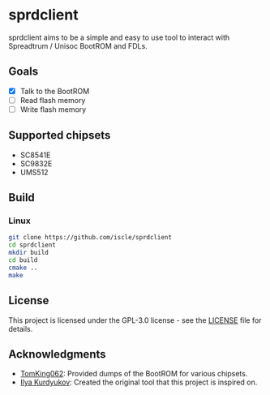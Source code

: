 # sprdclient

sprdclient aims to be a simple and easy to use tool to interact with Spreadtrum / Unisoc BootROM and FDLs.

## Goals

- [x] Talk to the BootROM
- [ ] Read flash memory
- [ ] Write flash memory

## Supported chipsets

- SC8541E
- SC9832E
- UMS512

## Build

### Linux

```sh
git clone https://github.com/iscle/sprdclient
cd sprdclient
mkdir build
cd build
cmake ..
make
```

## License

This project is licensed under the GPL-3.0 license - see the [LICENSE](LICENSE) file for details.

## Acknowledgments

- [TomKing062](https://github.com/TomKing062): Provided dumps of the BootROM for various chipsets.
- [Ilya Kurdyukov](https://github.com/ilyakurdyukov): Created the original tool that this project is inspired on.
